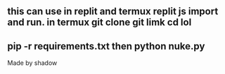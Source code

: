 this can use in replit and termux
replit js import and run.
in termux
git clone git limk
cd lol
---------------
pip -r requirements.txt
then
python nuke.py
----------------
Made by shadow
